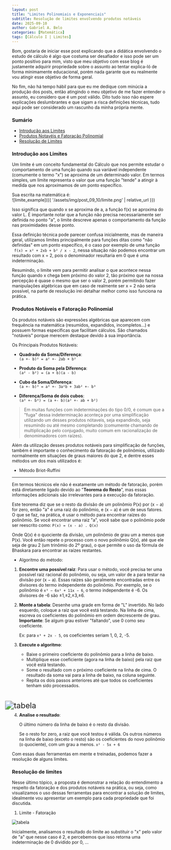 ```yaml
---
layout: post
title: "Limites Polinomiais e Exponenciais"
subtitle: Resolução de limites envolvendo produtos notáveis
date: 2025-09-10
author: Gabriel A. Belo
categories: [Matemática]
tags: [Cálculo I | Limites]
---
```


Bom, gostaria de iniciar esse post explicando que a didática envolvendo o estudo de cálculo é algo que costuma ser desafiador e isso pode ser um ponto positivo para mim, visto que meu objetivo com esse blog é justamente adquirir propriedade sobre o assunto ao tentar explica-ló de forma minimamente educacional, porém nada garante que eu realmente vou atingir esse objetivo de forma geral.

No fim, não há tempo hábil para que eu me dedique com minúcia a produção dos posts, então atingindo o meu objetivo de me fazer entender o assunto, eu considero que é um post válido. Dito tudo isso não espere explicações deslumbrantes e que sigam a risca definições técnicas, tudo aqui pode ser considerado um rascunho da minha própria mente.

### Sumário

- [Introdução aos Limites](#introdução-aos-limites)
- [Produtos Notavéis e Fatoração Polinomial](#produtos-notáveis-e-fatoração-polinomial)
- [Resolução de Limites](#resolução-de-limites)

### Introdução aos Limites

Um limite é um conceito fundamental do Cálculo que nos permite estudar o comportamento de uma função quando sua variável independente (comumente o termo "x") se aproxima de um determinado valor. Em termos simples, um limite representa o valor que uma função "tende" a atingir à medida que nos aproximamos de um ponto específico.

Sua escrita na matemática é: <br>![limite_example]({{ '/assets/img/post_09_10/limite.png' | relative_url }})

Isso significa que quando x se aproxima de a, a função f(x) se aproxima do valor L. É importante notar que a função não precisa necessariamente ser definida no ponto "a", o limite descreve apenas o comportamento da função nas proximidades desse ponto.

Essa definição técnica pode parecer confusa inicialmente, mas de maneira geral, utilizamos limites principalmente para funções ditas como "não definidas" em um ponto específico, é o caso por exemplo de uma função <br>``` f(x) = x² + 2xb + b² / x - 2```, nessa situação não podemos encontrar um resultado com x = 2, pois o denominador resultaria em 0 que é uma indeterminação.

Resumindo, o limite vem para permitir analisar o que acontece nessa função quando x chega bem próximo do valor 2, tão próximo que na nossa percepção é quase o mesmo que ser o valor 2, porém permitindo fazer manipulações algébricas que em caso de realmente ser x = 2 não seria possível, na parte de resolução irei detalhar melhor como isso funciona na prática.

### Produtos Notáveis e Fatoração Polinomial

Os produtos notáveis são expressões algébricas que aparecem com frequência na matemática (resumidos, expandidos, incompletos...) e possuem formas específicas que facilitam cálculos. São chamados "notáveis" porque merecem destaque devido à sua importância.

Os Principais Produtos Notáveis:
- **Quadrado da Soma/Diferença**: <br>```(a +- b)² = a² +- 2ab + b²```

- **Produto da Soma pela Diferença**: <br>```(a² - b²) = (a + b)(a - b)```

- **Cubo da Soma/Diferença**: <br>```(a +- b)³ = a³ +- 3a²b + 3ab² +- b³```

- **Diferença/Soma de dois cubos**: <br>```(a³ +- b³) = (a +- b)(a² +- ab + b²)```

> Em muitas funções com indeterminações do tipo 0/0, é comum que a "fuga" dessa indeterminação aconteça por uma simplificação utilizando um desses produtos nótaveis, seja expandindo, seja resumindo ou até mesmo completando (comumente chamando de multiplicação pelo conjugado, muito comum em racionalização de denomimadores com raízes).

Além da utilização desses produtos notáveis para simplificação de funções, também é importante o conhecimento da fatoração de polinômios, utilizado normalmente em situações de graus maiores do que 2, e dentre esses métodos um dos mais utilizados é:

- Método Briot-Ruffini
---

Em termos técnicos ele não é exatamente um método de fatoração, porém está diretamente ligado devido ao "**Teorema do Resto**", mas essas informações adicionais são irrelevantes para a execução da fatoração.

Este teorema diz que se o resto da divisão de um polinômio P(x) por (x − a) for zero, então "a" é uma raiz do polinômio, e (x − a) é um de seus fatores. O que se faz, na prática, é usar o método para encontrar raízes do polinômio. Se você encontrar uma raiz "a", você sabe que o polinômio pode ser reescrito como: ```P(x) = (x - a) . Q(x)```

Onde Q(x) é o quociente da divisão, um polinômio de grau um a menos que P(x). Você então repete o processo com o novo polinômio Q(x), até que ele seja de grau 2 (um trinômio do 2º grau), o que permite o uso da fórmula de Bhaskara para encontrar as raízes restantes.

- Algoritmo do método:

1. **Encontre uma possível raiz**: Para usar o método, você precisa ter uma possível raiz racional do polinômio, ou seja, um valor de a para testar na divisão por (x − a). Essas raízes são geralmente encontradas entre os divisores do termo independente do polinômio. Por exemplo, se o polinômio é ```x³ − 6x² + 11x − 6```, o termo independente é -6. Os divisores de -6 são ±1,±2,±3,±6.

2. **Monte a tabela**: Desenhe uma grade em forma de "L" invertido. No lado esquerdo, coloque a raiz que você está testando. Na linha de cima, escreva os coeficientes do polinômio em ordem decrescente de grau. **Importante**: Se algum grau estiver "faltando", use 0 como seu coeficiente. 

    Ex: para ```x³ + 2x - 5```, os coeficientes seriam 1, 0, 2, -5.

3. **Execute o algoritmo**: 

    - Baixe o primeiro coeficiente do polinômio para a linha de baixo.   
    - Multiplique esse coeficiente (agora na linha de baixo) pela raiz que você está testando.
    - Some o resultado com o próximo coeficiente na linha de cima. O resultado da soma vai para a linha de baixo, na coluna seguinte.
    - Repita os dois passos anteriores até que todos os coeficientes tenham sido processados.
<br>
<br>
    <img src="{{ '/assets/img/post_09_10/briot_ruffini.png' | relative_url }}" alt="tabela" style="transform: scale(1.8);">

4. **Analise o resultado**:

    O último número da linha de baixo é o resto da divisão.

    Se o resto for zero, a raiz que você testou é válida. Os outros números na linha de baixo (exceto o resto) são os coeficientes do novo polinômio (o quociente), com um grau a menos. 
    ```x² - 5x + 6```

Com essas duas ferramentas em mente e treinadas, podemos fazer a resolução de alguns limites.

### Resolução de limites

Nesse último tópico, a proposta é demonstrar a relação do entendimento a respeito da fatoração e dos produtos notáveis na prática, ou seja, como visualizamos o uso dessas ferramentas para encontrar a solução de limites, idealmente vou apresentar um exemplo para cada propriedade que foi discutida.

1. Limite - Fatoração
<img src="{{ '/assets/img/post_09_10/limite_fatoracao.png' | relative_url }}" alt="tabela">

Inicialmente, analisamos o resultado do limite ao substituir o "x" pelo valor de "a" que nesse caso é 2, e percebemos que isso retorna uma indeterminação de 0 dividido por 0, ...
